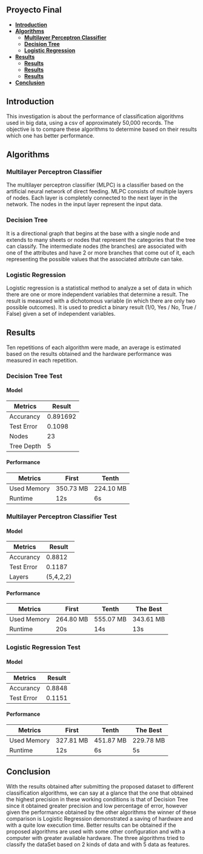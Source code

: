 ## Proyecto Final

- [**Introduction**](#introduction)
- [**Algorithms**](#algorithms)
    - [**Multilayer Perceptron Classifier**](#multilayer-perceptron-classifier)
    - [**Decision Tree**](#decision-tree)
    - [**Logistic Regression**](#logistic-regression)
- [**Results**](#results)
    - [**Results**](#decision-tree-test)
    - [**Results**](#multilayer-perceptron-classifier-test)
    - [**Results**](#logistic-regression-test)
- [**Conclusion**](#conclusion)
## Introduction

This investigation is about the performance of classification algorithms used in big data, using a csv of approximately 50,000 records. The objective is to compare these algorithms to determine based on their results which one has better performance.


## Algorithms 

### Multilayer Perceptron Classifier

The multilayer perceptron classifier (MLPC) is a classifier based on the artificial neural network of direct feeding. MLPC consists of multiple layers of nodes. Each layer is completely connected to the next layer in the network. The nodes in the input layer represent the input data.

### Decision Tree

It is a directional graph that begins at the base with a single node and extends to many sheets or nodes that represent the categories that the tree can classify. The intermediate nodes (the branches) are associated with one of the attributes and have 2 or more branches that come out of it, each representing the possible values that the associated attribute can take.

### Logistic Regression

Logistic regression is a statistical method to analyze a set of data in which there are one or more independent variables that determine a result. The result is measured with a dichotomous variable (in which there are only two possible outcomes). It is used to predict a binary result (1/0, Yes / No, True / False) given a set of independent variables.

## Results

Ten repetitions of each algorithm were made, an average is estimated based on the results obtained and the hardware performance was measured in each repetition.

### Decision Tree Test

#### Model

| Metrics    | Result   |
|------------|----------|
| Accurancy  | 0.891692 |
| Test Error | 0.1098   |
| Nodes      | 23       | 
| Tree Depth | 5        |

#### Performance
| Metrics     | First     | Tenth     |
|-------------|-----------|-----------|
| Used Memory | 350.73 MB | 224.10 MB |
| Runtime     | 12s       | 6s        |

### Multilayer Perceptron Classifier Test

#### Model

| Metrics    | Result   |
|------------|----------|
| Accurancy  | 0.8812   |
| Test Error | 0.1187   |
| Layers     | (5,4,2,2)| 

#### Performance
| Metrics     | First     | Tenth     | The Best  |
|-------------|-----------|-----------|-----------|
| Used Memory | 264.80 MB | 555.07 MB | 343.61 MB |
| Runtime     | 20s       | 14s       | 13s       |

### Logistic Regression Test

#### Model

| Metrics    | Result   |
|------------|----------|
| Accurancy  | 0.8848   |
| Test Error | 0.1151   |


#### Performance
| Metrics     | First     | Tenth     | The Best  |
|-------------|-----------|-----------|-----------|
| Used Memory | 327.81 MB | 451.87 MB | 229.78 MB |
| Runtime     | 12s       | 6s        | 5s        |

## Conclusion

With the results obtained after submitting the proposed dataset to different classification algorithms, we can say at a glance that the one that obtained the highest precision in these working conditions is that of Decision Tree since it obtained greater precision and low percentage of error, however given the performance obtained by the other algorithms the winner of these comparison is Logistic Regression demonstrated a saving of hardware and with a quite low execution time. Better results can be obtained if the proposed algorithms are used with some other configuration and with a computer with greater available hardware. The three algorithms tried to classify the dataSet based on 2 kinds of data and with 5 data as features.
